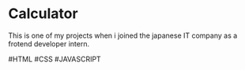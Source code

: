 # Calculator

This is one of my projects when i joined the japanese IT company as a frotend developer intern.

#HTML 
#CSS
#JAVASCRIPT